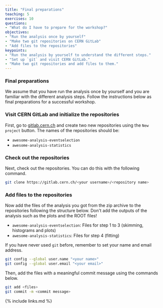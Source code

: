 ```yaml
---
title: "Final preparations"
teaching: 5
exercises: 10
questions:
- "What do I have to prepare for the workshop?"
objectives:
- "Run the analysis once by yourself"
- "Make two git repositories on CERN GitLab"
- "Add files to the repositories"
keypoints:
- "Run the analysis by yourself to understand the different steps."
- "Set up `git` and visit CERN GitLab."
- "Make two git repositories and add files to them."
---
```


### Final preparations

We assume that you have run the analysis once by yourself and you are familiar with the different analysis steps. Follow the instructions below as final preparations for a successful workshop.

### Visit CERN GitLab and initialize the repositories

First, go to [gitlab.cern.ch](https://gitlab.cern.ch) and create two new repositories using the `New project` button. The names of the repositories should be:

 - `awesome-analysis-eventselection`
 - `awesome-analysis-statistics`

### Check out the repositories

Next, check out the repositories. You can do this with the following command.

```bash
git clone https://gitlab.cern.ch/<your username>/<repository name>
```

### Add files to the repositories

Now add the files of the analysis you got from the zip archive to the repositories following the structure below. Don't add the outputs of the analysis such as the plots and the ROOT files!

 - `awesome-analysis-eventselection`: Files for step 1 to 3 (skimming, histograms and plots)
 - `awesome-analysis-statistics`: Files for step 4 (fitting)

 If you have never used `git` before, remember to set your name and email address.

 ```bash
git config --global user.name "<your name>"
git config --global user.email "<your email>"
```


Then, add the files with a meaningful commit message using the commands below.

 ```bash
 git add <files>
 git commit -m <commit message>
 ```

{% include links.md %}
